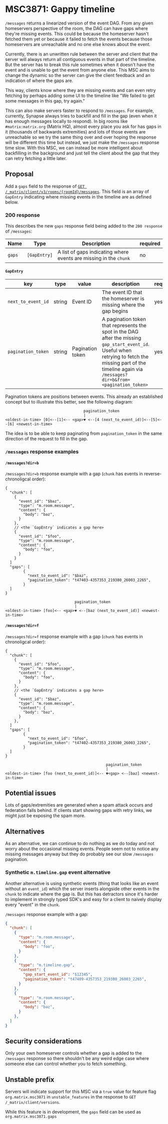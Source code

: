 # MSC3871: Gappy timeline

`/messages` returns a linearized version of the event DAG. From any given
homeservers perspective of the room, the DAG can have gaps where they're missing
events. This could be because the homeserver hasn't fetched them yet or because
it failed to fetch the events because those homeservers are unreachable and no
one else knows about the event.

Currently, there is an unwritten rule between the server and client that the
server will always return all contiguous events in that part of the timeline.
But the server has to break this rule sometimes when it doesn't have the event
and is unable to get the event from anyone else. This MSC aims to change the
dynamic so the server can give the client feedback and an indication of where
the gaps are.

This way, clients know where they are missing events and can even retry fetching
by perhaps adding some UI to the timeline like "We failed to get some messages
in this gap, try again."

This can also make servers faster to respond to `/messages`. For example,
currently, Synapse always tries to backfill and fill in the gap (even when it
has enough messages locally to respond). In big rooms like `#matrix:matrix.org`
(Matrix HQ), almost every place you ask for has gaps in it (thousands of
backwards extremities) and lots of those events are unreachable so we try the
same thing over and over hoping the response will be different this time but
instead, we just make the `/messages` response time slow. With this MSC, we can
instead be more intelligent about backfilling in the background and just tell
the client about the gap that they can retry fetching a little later.


## Proposal

Add a `gaps` field to the response of [`GET
/_matrix/client/v3/rooms/{roomId}/messages`](https://spec.matrix.org/v1.1/client-server-api/#get_matrixclientv3roomsroomidmessages).
This field is an array of `GapEntry` indicating where missing events in the
timeline are as defined below.


### 200 response

This describes the new `gaps` response field being added to the `200 response`
of `/messages`:

Name | Type | Description | required
--- | --- | --- | ---
`gaps` | `[GapEntry]` | A list of gaps indicating where events are missing in the `chunk` | no


#### `GapEntry`

key | type | value | description | required
--- | --- | --- | --- | ---
`next_to_event_id` | string | Event ID | The event ID that the homeserver is missing where the gap begins | yes
`pagination_token` | string | Pagination token | A pagination token that represents the spot in the DAG after the missing `gap_start_event_id`. Useful when retrying to fetch the missing part of the timeline again via `/messages?dir=b&from=<pagination_token>` | yes

Pagination tokens are positions between events. This already an established
concept but to illustrate this better, see the following diagram:
```
                                   pagination_token
                                   |
<oldest-in-time> [0]<--[1]<-- <gap>▼ <--[4 (next_to_event_id)]<--[5]<--[6] <newest-in-time>
```

The idea is to be able to keep paginating from `pagination_token` in the same
direction of the request to fill in the gap.


### `/messages` response examples

#### `/messages?dir=b`


`/messages?dir=b` response example with a gap (`chunk` has events in
reverse-chronoligcal order):

```json5
{
  "chunk": [
    {
      "event_id": "$baz",
      "type": "m.room.message",
      "content": {
        "body": "baz",
      }
    },
    // <the `GapEntry` indicates a gap here>
    {
      "event_id": "$foo",
      "type": "m.room.message",
      "content": {
        "body": "foo",
      }
    }
  ]
  "gaps": [
        {
          "next_to_event_id": "$baz",
          "pagination_token": "t47403-4357353_219380_26003_2265",
        }
  ]
}
```

```
                               pagination_token
                               |
<oldest-in-time> [foo]<-- <gap>▼ <--[baz (next_to_event_id)] <newest-in-time>
```


#### `/messages?dir=f`

`/messages?dir=f` response example with a gap (`chunk` has events in
chronoligcal order):

```json5
{
  "chunk": [
    {
      "event_id": "$foo",
      "type": "m.room.message",
      "content": {
        "body": "foo",
      }
    },
    // <the `GapEntry` indicates a gap here>
    {
      "event_id": "$baz",
      "type": "m.room.message",
      "content": {
        "body": "baz",
      }
    },
  ]
  "gaps": [
        {
          "next_to_event_id": "$foo",
          "pagination_token": "t47402-4357353_219380_26003_2265",
        }
  ]
}
```

```
                                             pagination_token
                                             |
<oldest-in-time> [foo (next_to_event_id)]<-- ▼<gap> <--[baz] <newest-in-time>
```



## Potential issues

Lots of gaps/extremities are generated when a spam attack occurs and federation
falls behind. If clients start showing gaps with retry links, we might just be
exposing the spam more.


## Alternatives

As an alternative, we can continue to do nothing as we do today and not worry
about the occasional missing events. People seem not to notice any missing
messages anyway but they do probably see our slow `/messages` pagination.


### Synthetic `m.timeline.gap` event alternative

Another alternative is using synthetic events (thing that looks like an event
without an `event_id`) which the server inserts alongside other events in the
`chunk` to indicate where the gap is. But this has detractors since it's harder
to implement in strongly typed SDK's and easy for a client to naively display
every "event" in the `chunk`.

`/messages` response example with a gap:

```json
{
  "chunk": [
    {
      "type": "m.room.message",
      "content": {
        "body": "foo",
      }
    },
    {
      "type": "m.timeline.gap",
      "content": {
        "gap_start_event_id": "$12345",
        "pagination_token": "t47409-4357353_219380_26003_2265",
      }
    },
    {
      "type": "m.room.message",
      "content": {
        "body": "baz",
      }
    },
  ]
}
```


## Security considerations

Only your own homeserver controls whether a gap is added to the `/messages`
response so there shouldn't be any weird edge case where someone else can
control whether you to fetch something.


## Unstable prefix

Servers will indicate support for this MSC via a `true` value for feature
flag `org.matrix.msc3871` in `unstable_features` in the response to `GET
/_matrix/client/versions`.

While this feature is in development, the `gaps` field can be used as
`org.matrix.msc3871.gaps`


